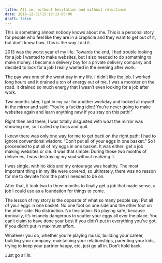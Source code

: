 ```yaml
---
title: All in, without hesitation and without reluctance
date: 2016-12-31T15:18:13-05:00
draft: false
---
```


This is something almost nobody knows about me. This is a personal story for people who feel like they are in a craphole and they want to get out of it, but don’t know how. This is the way I did it.

2013 was the worst year of my life. Towards the end, I had trouble looking for a job I wanted to make websites, but I also needed to do something to make money. I became a delivery boy for a private delivery company and decided to look for a job I really wanted in the evening after work.

The pay was one of the worst pay in my life. I didn’t like the job. I worked long hours and it drained a ton of energy out of me. I was a monster on the road. It drained so much energy that I wasn’t even looking for a job after work.

Two months later, I got in my car for another workday and looked at myself in the mirror and said: “You’re a fucking idiot! You’re never going to make websites again and learn anything new if you stay on this path!”

Right then and there, I was totally disgusted with what the mirror was showing me, so I called my boss and quit.

I knew there was only one way for me to get back on the right path: I had to ignore conventional wisdom: “Don’t put all of your eggs in one basket.” So I proceeded to put all of my eggs in one basket. It was either: get a job making websites or die. It was that simple. During those two months of deliveries, I was destroying my soul without realizing it.

I was single, with no kids and my entourage was healthy. The most important things in my life were covered, so ultimately, there was no reason for me to deviate from the path I needed to be on.

After that, it took two to three months to finally get a job that made sense, a job I could use as a foundation for things to come.

The lesson of my story is the opposite of what so many people say: Put all of your eggs in one basket. No one foot on one side and the other foot on the other side. No distraction. No hesitation. No playing safe, because ironically, it’s insanely dangerous to scatter your eggs all over the place. You can’t claim to have done your best if you didn’t put in everything you’ve got, if you didn’t put in maximum effort.

Whatever you do, whether you’re playing music, building your career, building your company, maintaining your relationships, parenting your kids, trying to keep your partner happy, etc, just go all in. Don’t hold back.

Just go all in.

